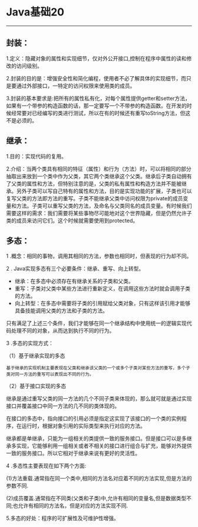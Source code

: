 # Java基础20  
<hr>     
  
## 封装：

1.定义：隐藏对象的属性和实现细节，仅对外公开接口,控制在程序中属性的读和修改的访问级别。

2.封装的目的是：增强安全性和简化编程，使用者不必了解具体的实现细节，而只是要通过外部接口，一特定的访问权限来使用类的成员。

3.封装的基本要求是:把所有的属性私有化，对每个属性提供getter和setter方法，如果有一个带参的构造函数的话，那一定要写一个不带参的构造函数。在开发的时候经常要对已经编写的类进行测试，所以在有的时候还有重写toString方法，但这不是必须的。   
   
   
## 继承：

1.目的：实现代码的复用。

2.介绍：当两个类具有相同的特征（属性）和行为（方法）时，可以将相同的部分抽取出来放到一个类中作为父类，其它两个类继承这个父类。继承后子类自动拥有了父类的属性和方法，但特别注意的是，父类的私有属性和构造方法并不能被继承。另外子类可以写自己特有的属性和方法，目的是实现功能的扩展，子类也可以复写父类的方法即方法的重写。子类不能继承父类中访问权限为private的成员变量和方法。子类可以重写父类的方法，及命名与父类同名的成员变量。有时候我们需要这样的需求：我们需要将某些事物尽可能地对这个世界隐藏，但是仍然允许子类的成员来访问它们。这个时候就需要使用到protected。   
   
  
## 多态：

1 .概念：相同的事物，调用其相同的方法，参数也相同时，但表现的行为却不同。
  
2 . Java实现多态有三个必要条件：继承、重写、向上转型。   

* 继承：在多态中必须存在有继承关系的子类和父类。
* 重写：子类对父类中某些方法进行重新定义，在调用这些方法时就会调用子类的方法。
* 向上转型：在多态中需要将子类的引用赋给父类对象，只有这样该引用才能够具备技能调用父类的方法和子类的方法。

只有满足了上述三个条件，我们才能够在同一个继承结构中使用统一的逻辑实现代码处理不同的对象，从而达到执行不同的行为。



3 .多态的实现方式：  

（1）基于继承实现的多态    

	基于继承的实现机制主要表现在父类和继承该父类的一个或多个子类对某些方法的重写，多个子类对同一方法的重写可以表现出不同的行为。   
   
（2）基于接口实现的多态  

继承是通过重写父类的同一方法的几个不同子类来体现的，那么就可就是通过实现接口并覆盖接口中同一方法的几不同的类体现的。   

在接口的多态中，指向接口的引用必须是指定这实现了该接口的一个类的实例程序，在运行时，根据对象引用的实际类型来执行对应的方法。   
  
继承都是单继承，只能为一组相关的类提供一致的服务接口。但是接口可以是多继承多实现，它能够利用一组相关或者不相关的接口进行组合与扩充，能够对外提供一致的服务接口。所以它相对于继承来说有更好的灵活性。

4 .多态性主要表现在如下两个方面:   

(1)方法重载.通常指在同一个类中,相同的方法名对应着不同的方法实现,但是方法的参数不同.

(2)成员覆盖.通常指在不同类(父类和子类)中,允许有相同的变量名,但是数据类型不同;也允许有相同的方法名，但是对应的方法实现不同.

5.多态的好处：程序的可扩展性及可维护性增强。